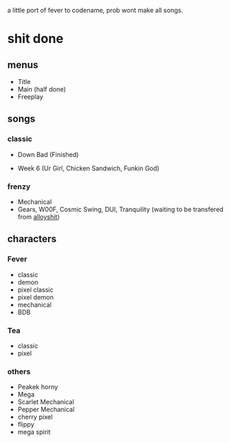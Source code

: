  a little port of fever to codename, prob wont make all songs.

# shit done

## menus 
- Title
- Main (half done)
- Freeplay

## songs

### classic
- Down Bad (Finished)

- Week 6 (Ur Girl, Chicken Sandwich, Funkin God)

### frenzy
- Mechanical
- Gears, W00F, Cosmic Swing, DUI, Tranquility (waiting to be transfered from [alloyshit](https://github.com/sorbetlover/alloyshit))

## characters
### Fever
- classic
- demon
- pixel classic
- pixel demon
- mechanical 
- BDB
### Tea
- classic
- pixel
### others
- Peakek horny
- Mega
- Scarlet Mechanical
- Pepper Mechanical
- cherry pixel
- flippy
- mega spirit
  
